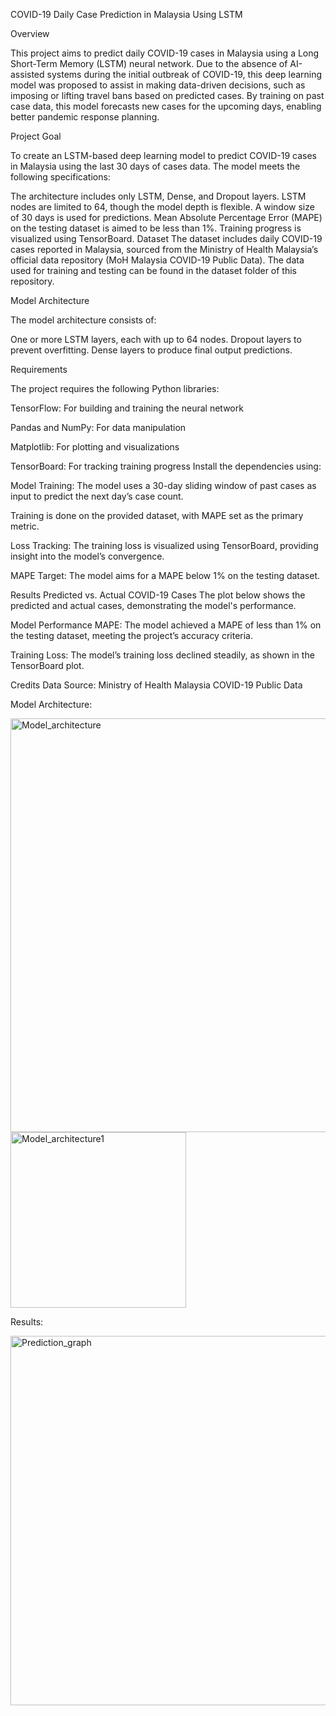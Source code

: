 COVID-19 Daily Case Prediction in Malaysia Using LSTM

Overview 

This project aims to predict daily COVID-19 cases in Malaysia using a Long Short-Term Memory (LSTM) neural network. Due to the absence of AI-assisted systems during the initial outbreak of COVID-19, this deep learning model was proposed to assist in making data-driven decisions, such as imposing or lifting travel bans based on predicted cases. By training on past case data, this model forecasts new cases for the upcoming days, enabling better pandemic response planning.

Project Goal 

To create an LSTM-based deep learning model to predict COVID-19 cases in Malaysia using the last 30 days of cases data. The model meets the following specifications:

The architecture includes only LSTM, Dense, and Dropout layers. LSTM nodes are limited to 64, though the model depth is flexible. A window size of 30 days is used for predictions. Mean Absolute Percentage Error (MAPE) on the testing dataset is aimed to be less than 1%. Training progress is visualized using TensorBoard. Dataset The dataset includes daily COVID-19 cases reported in Malaysia, sourced from the Ministry of Health Malaysia’s official data repository (MoH Malaysia COVID-19 Public Data). The data used for training and testing can be found in the dataset folder of this repository.

Model Architecture

The model architecture consists of:

One or more LSTM layers, each with up to 64 nodes. Dropout layers to prevent overfitting. Dense layers to produce final output predictions.

Requirements 

The project requires the following Python libraries:

TensorFlow: For building and training the neural network 

Pandas and NumPy: For data manipulation 

Matplotlib: For plotting and visualizations 

TensorBoard: For tracking training progress Install the dependencies using:

Model Training: The model uses a 30-day sliding window of past cases as input to predict the next day’s case count. 

Training is done on the provided dataset, with MAPE set as the primary metric.

Loss Tracking: The training loss is visualized using TensorBoard, providing insight into the model’s convergence. 

MAPE Target: The model aims for a MAPE below 1% on the testing dataset.

Results Predicted vs. Actual COVID-19 Cases The plot below shows the predicted and actual cases, demonstrating the model's performance.

Model Performance MAPE: The model achieved a MAPE of less than 1% on the testing dataset, meeting the project’s accuracy criteria. 

Training Loss: The model’s training loss declined steadily, as shown in the TensorBoard plot.

Credits Data Source: Ministry of Health Malaysia COVID-19 Public Data

Model Architecture:

<img width="662" alt="Model_architecture" src="https://github.com/user-attachments/assets/8a2e8be7-980f-412e-87ce-81f8f7af3380">
<img width="281" alt="Model_architecture1" src="https://github.com/user-attachments/assets/21305dde-cb01-49f0-99ba-22c13d69c831">

Results:

<img width="591" alt="Prediction_graph" src="https://github.com/user-attachments/assets/6ed8ec5b-d6b7-422e-81e1-e05d177cefaf">
